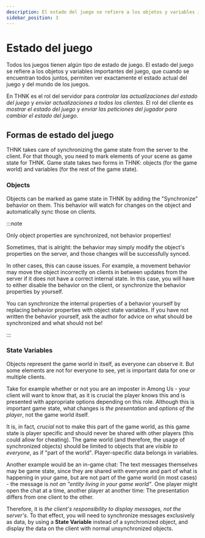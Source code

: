```yaml
---
description: El estado del juego se refiere a los objetos y variables importantes del juego, que cuando se encuentran todos juntos, permiten ver exactamente el estado actual del juego y del mundo de los juegos.
sidebar_position: 3
---
```


# Estado del juego

Todos los juegos tienen algún tipo de estado de juego. El estado del juego se refiere a los objetos y variables importantes del juego, que cuando se encuentran todos juntos, permiten ver exactamente el estado actual del juego y del mundo de los juegos.

En THNK es el rol del servidor para _controlar las actualizaciones del estado del juego_ y _enviar actualizaciones a todos los clientes_. El rol del cliente es _mostrar el estado del juego_ y _enviar las peticiones del jugador para cambiar el estado del juego_.

## Formas de estado del juego

THNK takes care of synchronizing the game state from the server to the client. For that though, you need to mark elements of your scene as game state for THNK. Game state takes two forms in THNK: objects (for the game world) and variables (for the rest of the game state).

### Objects

Objects can be marked as game state in THNK by adding the "Synchronize" behavior on them. This behavior will watch for changes on the object and automatically sync those on clients.

:::note

Only object properties are synchronized, not behavior properties!

Sometimes, that is alright: the behavior may simply modify the object's properties on the server, and those changes will be successfully synced.

In other cases, this can cause issues. For example, a movement behavior may move the object incorrectly on clients in between updates from the server if it does not have a correct internal state. In this case, you will have to either disable the behavior on the client, or synchronize the behavior properties by yourself.

You can synchronize the internal properties of a behavior yourself by replacing behavior properties with object state variables. If you have not written the behavior yourself, ask the author for advice on what should be synchronized and what should not be!

:::

### State Variables

Objects represent the game world in itself, as everyone can observe it. But some elements are not for everyone to see, yet is important data for one or multiple clients.

Take for example whether or not you are an imposter in Among Us - your client will want to know that, as it is crucial the player knows this and is presented with appropriate options depending on this role. Although this is important game state, what changes is _the presentation_ and _options of the player_, not the game world itself.

It is, in fact, _crucial_ not to make this part of the game world, as this game state is player specific and should never be shared with other players (this could allow for cheating). The game world (and therefore, the usage of synchronized objects) should be limited to objects that are _visible to everyone_, as if "part of the world". Player-specific data belongs in variables.

Another example would be an in-game chat: The text messages themselves may be game state, since they are shared with everyone and part of what is happening in your game, but are not part of the game world (in most cases) - the message is _not an "entity living in your game world"_. One player might open the chat at a time, another player at another time: The presentation differs from one client to the other.

Therefore, it is _the client's responsibility to display messages, not the server's_. To that effect, you will need to synchronize messages exclusively as data, by using a **State Variable** instead of a synchronized object, and display the data on the client with normal unsynchronized objects.
